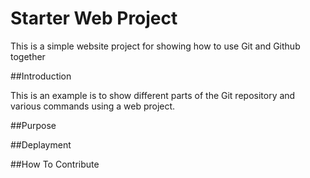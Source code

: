 # Starter Web Project

This is a simple website project for showing how to use Git and Github together

##Introduction

This is an example is to show different parts of the Git repository and various commands using a web project.

##Purpose

##Deplayment

##How To Contribute
